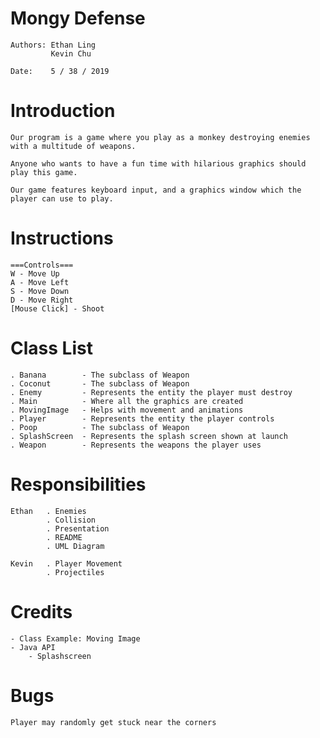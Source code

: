 # Mongy Defense

    Authors: Ethan Ling
             Kevin Chu
             
    Date:    5 / 38 / 2019

# Introduction

    Our program is a game where you play as a monkey destroying enemies with a multitude of weapons. 
    
    Anyone who wants to have a fun time with hilarious graphics should play this game. 
    
    Our game features keyboard input, and a graphics window which the player can use to play. 
    
# Instructions

    ===Controls===
    W - Move Up
    A - Move Left
    S - Move Down
    D - Move Right
    [Mouse Click] - Shoot
    
# Class List

    . Banana        - The subclass of Weapon
    . Coconut       - The subclass of Weapon
    . Enemy         - Represents the entity the player must destroy
    . Main          - Where all the graphics are created
    . MovingImage   - Helps with movement and animations
    . Player        - Represents the entity the player controls
    . Poop          - The subclass of Weapon
    . SplashScreen  - Represents the splash screen shown at launch
    . Weapon        - Represents the weapons the player uses 

   
    
    
# Responsibilities

    Ethan   . Enemies
            . Collision
            . Presentation
            . README
            . UML Diagram
            
    Kevin   . Player Movement
            . Projectiles
            
# Credits
    - Class Example: Moving Image
    - Java API
        - Splashscreen   
    
# Bugs 
    Player may randomly get stuck near the corners






